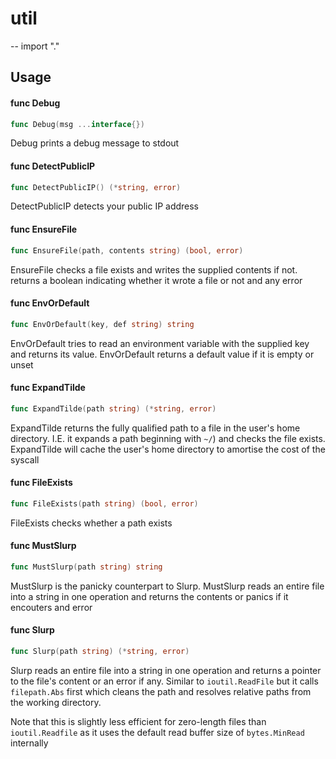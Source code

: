 # util
--
    import "."


## Usage

#### func  Debug

```go
func Debug(msg ...interface{})
```
Debug prints a debug message to stdout

#### func  DetectPublicIP

```go
func DetectPublicIP() (*string, error)
```
DetectPublicIP detects your public IP address

#### func  EnsureFile

```go
func EnsureFile(path, contents string) (bool, error)
```
EnsureFile checks a file exists and writes the supplied contents if not. returns
a boolean indicating whether it wrote a file or not and any error

#### func  EnvOrDefault

```go
func EnvOrDefault(key, def string) string
```
EnvOrDefault tries to read an environment variable with the supplied key and
returns its value. EnvOrDefault returns a default value if it is empty or unset

#### func  ExpandTilde

```go
func ExpandTilde(path string) (*string, error)
```
ExpandTilde returns the fully qualified path to a file in the user's home
directory. I.E. it expands a path beginning with `~/`) and checks the file
exists. ExpandTilde will cache the user's home directory to amortise the cost of
the syscall

#### func  FileExists

```go
func FileExists(path string) (bool, error)
```
FileExists checks whether a path exists

#### func  MustSlurp

```go
func MustSlurp(path string) string
```
MustSlurp is the panicky counterpart to Slurp. MustSlurp reads an entire file
into a string in one operation and returns the contents or panics if it
encouters and error

#### func  Slurp

```go
func Slurp(path string) (*string, error)
```
Slurp reads an entire file into a string in one operation and returns a pointer
to the file's content or an error if any. Similar to `ioutil.ReadFile` but it
calls `filepath.Abs` first which cleans the path and resolves relative paths
from the working directory.

Note that this is slightly less efficient for zero-length files than
`ioutil.Readfile` as it uses the default read buffer size of `bytes.MinRead`
internally
